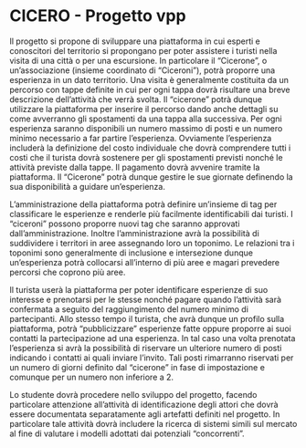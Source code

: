 # CICERO - Progetto vpp

Il progetto si propone di sviluppare una piattaforma in cui esperti e conoscitori del territorio si
propongano per poter assistere i turisti nella visita di una città o per una escursione.
In particolare il “Cicerone”, o un’associazione (insieme coordinato di “Ciceroni”), potrà proporre una
esperienza in un dato territorio. Una visita è generalmente costituita da un percorso con tappe
definite in cui per ogni tappa dovrà risultare una breve descrizione dell’attività che verrà svolta.
Il “cicerone” potrà dunque utilizzare la piattaforma per inserire il percorso dando anche dettagli su
come avverranno gli spostamenti da una tappa alla successiva. Per ogni esperienza saranno
disponibili un numero massimo di posti e un numero minimo necessario a far partire l’esperienza.
Ovviamente l’esperienza includerà la definizione del costo individuale che dovrà comprendere tutti
i costi che il turista dovrà sostenere per gli spostamenti previsti nonché le attività previste dalla
tappe. Il pagamento dovrà avvenire tramite la piattaforma.
Il “Cicerone” potrà dunque gestire le sue giornate definendo la sua disponibilità a guidare
un’esperienza.

L’amministrazione della piattaforma potrà definire un’insieme di tag per classificare le esperienze e
renderle più facilmente identificabili dai turisti. I “ciceroni” possono proporre nuovi tag che saranno
approvati dall’amministrazione. Inoltre l’amministrazione avrà la possibilità di suddividere i territori
in aree assegnando loro un toponimo. Le relazioni tra i toponimi sono generalmente di inclusione e
intersezione dunque un’esperienza potrà collocarsi all’interno di più aree e magari prevedere
percorsi che coprono più aree.

Il turista userà la piattaforma per poter identificare esperienze di suo interesse e prenotarsi per le
stesse nonché pagare quando l’attività sarà confermata a seguito del raggiungimento del numero
minimo di partecipanti. Allo stesso tempo il turista, che avrà dunque un profilo sulla piattaforma,
potrà “pubblicizzare” esperienze fatte oppure proporre ai suoi contatti la partecipazione ad una
esperienza. In tal caso una volta prenotata l’esperienza si avrà la possibilità di riservare un
ulteriore numero di posti indicando i contatti ai quali inviare l’invito. Tali posti rimarranno riservati
per un numero di giorni definito dal “cicerone” in fase di impostazione e comunque per un numero
non inferiore a 2.

Lo studente dovrà procedere nello sviluppo del progetto, facendo particolare attenzione all’attività
di identificazione degli attori che dovrà essere documentata separatamente agli artefatti definiti nel
progetto. In particolare tale attività dovrà includere la ricerca di sistemi simili sul mercato al fine di
valutare i modelli adottati dai potenziali “concorrenti”.

